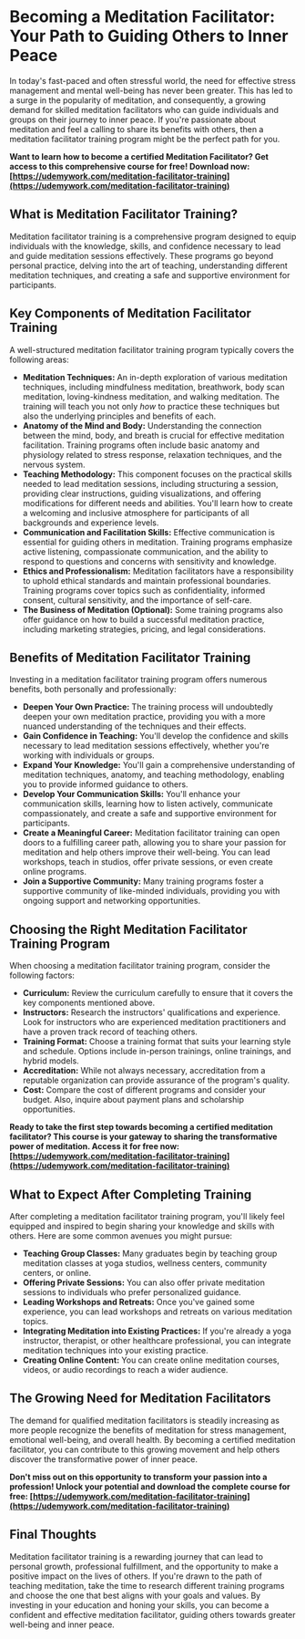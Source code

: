 # Becoming a Meditation Facilitator: Your Path to Guiding Others to Inner Peace

In today's fast-paced and often stressful world, the need for effective stress management and mental well-being has never been greater. This has led to a surge in the popularity of meditation, and consequently, a growing demand for skilled meditation facilitators who can guide individuals and groups on their journey to inner peace. If you're passionate about meditation and feel a calling to share its benefits with others, then a meditation facilitator training program might be the perfect path for you.

**Want to learn how to become a certified Meditation Facilitator? Get access to this comprehensive course for free! Download now: [https://udemywork.com/meditation-facilitator-training](https://udemywork.com/meditation-facilitator-training)**

## What is Meditation Facilitator Training?

Meditation facilitator training is a comprehensive program designed to equip individuals with the knowledge, skills, and confidence necessary to lead and guide meditation sessions effectively. These programs go beyond personal practice, delving into the art of teaching, understanding different meditation techniques, and creating a safe and supportive environment for participants.

## Key Components of Meditation Facilitator Training

A well-structured meditation facilitator training program typically covers the following areas:

*   **Meditation Techniques:** An in-depth exploration of various meditation techniques, including mindfulness meditation, breathwork, body scan meditation, loving-kindness meditation, and walking meditation. The training will teach you not only *how* to practice these techniques but also the underlying principles and benefits of each.
*   **Anatomy of the Mind and Body:** Understanding the connection between the mind, body, and breath is crucial for effective meditation facilitation. Training programs often include basic anatomy and physiology related to stress response, relaxation techniques, and the nervous system.
*   **Teaching Methodology:** This component focuses on the practical skills needed to lead meditation sessions, including structuring a session, providing clear instructions, guiding visualizations, and offering modifications for different needs and abilities. You'll learn how to create a welcoming and inclusive atmosphere for participants of all backgrounds and experience levels.
*   **Communication and Facilitation Skills:** Effective communication is essential for guiding others in meditation. Training programs emphasize active listening, compassionate communication, and the ability to respond to questions and concerns with sensitivity and knowledge.
*   **Ethics and Professionalism:** Meditation facilitators have a responsibility to uphold ethical standards and maintain professional boundaries. Training programs cover topics such as confidentiality, informed consent, cultural sensitivity, and the importance of self-care.
*   **The Business of Meditation (Optional):** Some training programs also offer guidance on how to build a successful meditation practice, including marketing strategies, pricing, and legal considerations.

## Benefits of Meditation Facilitator Training

Investing in a meditation facilitator training program offers numerous benefits, both personally and professionally:

*   **Deepen Your Own Practice:** The training process will undoubtedly deepen your own meditation practice, providing you with a more nuanced understanding of the techniques and their effects.
*   **Gain Confidence in Teaching:** You'll develop the confidence and skills necessary to lead meditation sessions effectively, whether you're working with individuals or groups.
*   **Expand Your Knowledge:** You'll gain a comprehensive understanding of meditation techniques, anatomy, and teaching methodology, enabling you to provide informed guidance to others.
*   **Develop Your Communication Skills:** You'll enhance your communication skills, learning how to listen actively, communicate compassionately, and create a safe and supportive environment for participants.
*   **Create a Meaningful Career:** Meditation facilitator training can open doors to a fulfilling career path, allowing you to share your passion for meditation and help others improve their well-being. You can lead workshops, teach in studios, offer private sessions, or even create online programs.
*   **Join a Supportive Community:** Many training programs foster a supportive community of like-minded individuals, providing you with ongoing support and networking opportunities.

## Choosing the Right Meditation Facilitator Training Program

When choosing a meditation facilitator training program, consider the following factors:

*   **Curriculum:** Review the curriculum carefully to ensure that it covers the key components mentioned above.
*   **Instructors:** Research the instructors' qualifications and experience. Look for instructors who are experienced meditation practitioners and have a proven track record of teaching others.
*   **Training Format:** Choose a training format that suits your learning style and schedule. Options include in-person trainings, online trainings, and hybrid models.
*   **Accreditation:** While not always necessary, accreditation from a reputable organization can provide assurance of the program's quality.
*   **Cost:** Compare the cost of different programs and consider your budget. Also, inquire about payment plans and scholarship opportunities.

**Ready to take the first step towards becoming a certified meditation facilitator? This course is your gateway to sharing the transformative power of meditation. Access it for free now: [https://udemywork.com/meditation-facilitator-training](https://udemywork.com/meditation-facilitator-training)**

## What to Expect After Completing Training

After completing a meditation facilitator training program, you'll likely feel equipped and inspired to begin sharing your knowledge and skills with others. Here are some common avenues you might pursue:

*   **Teaching Group Classes:** Many graduates begin by teaching group meditation classes at yoga studios, wellness centers, community centers, or online.
*   **Offering Private Sessions:** You can also offer private meditation sessions to individuals who prefer personalized guidance.
*   **Leading Workshops and Retreats:** Once you've gained some experience, you can lead workshops and retreats on various meditation topics.
*   **Integrating Meditation into Existing Practices:** If you're already a yoga instructor, therapist, or other healthcare professional, you can integrate meditation techniques into your existing practice.
*   **Creating Online Content:** You can create online meditation courses, videos, or audio recordings to reach a wider audience.

## The Growing Need for Meditation Facilitators

The demand for qualified meditation facilitators is steadily increasing as more people recognize the benefits of meditation for stress management, emotional well-being, and overall health. By becoming a certified meditation facilitator, you can contribute to this growing movement and help others discover the transformative power of inner peace.

**Don't miss out on this opportunity to transform your passion into a profession! Unlock your potential and download the complete course for free: [https://udemywork.com/meditation-facilitator-training](https://udemywork.com/meditation-facilitator-training)**

## Final Thoughts

Meditation facilitator training is a rewarding journey that can lead to personal growth, professional fulfillment, and the opportunity to make a positive impact on the lives of others. If you're drawn to the path of teaching meditation, take the time to research different training programs and choose the one that best aligns with your goals and values. By investing in your education and honing your skills, you can become a confident and effective meditation facilitator, guiding others towards greater well-being and inner peace.
